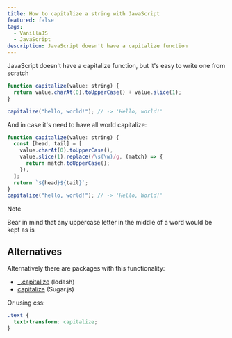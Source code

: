 ```yaml
---
title: How to capitalize a string with JavaScript
featured: false
tags:
  - VanillaJS
  - JavaScript
description: JavaScript doesn't have a capitalize function
---
```


JavaScript doesn't have a capitalize function, but it's easy to write one from scratch

```js
function capitalize(value: string) {
  return value.charAt(0).toUpperCase() + value.slice(1);
}

capitalize("hello, world!"); // -> 'Hello, world!'
```

And in case it's need to have all world capitalize:

```js
function capitalize(value: string) {
  const [head, tail] = [
    value.charAt(0).toUpperCase(),
    value.slice(1).replace(/\s(\w)/g, (match) => {
      return match.toUpperCase();
    }),
  ];
  return `${head}${tail}`;
}
capitalize("hello, world!"); // -> 'Hello, World!'
```

> [!NOTE]  
> Bear in mind that any uppercase letter in the middle of a word would be kept as is

## Alternatives

Alternatively there are packages with this functionality:

- [\_.capitalize](https://lodash.com/docs/4.17.15#capitalize) (lodash)
- [capitalize](https://sugarjs.com/docs/#/String/capitalize) (Sugar.js)

Or using css:

```css
.text {
  text-transform: capitalize;
}
```

